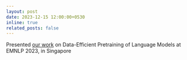 ```yaml
---
layout: post
date: 2023-12-15 12:00:00+0530
inline: true
related_posts: false
---
```


Presented [our work](https://aclanthology.org/2023.findings-emnlp.445/) on Data-Efficient Pretraining of Language Models at EMNLP 2023, in Singapore
